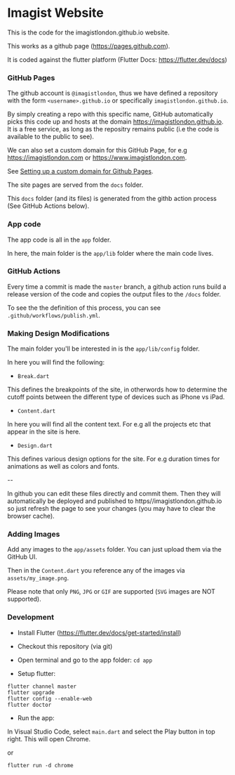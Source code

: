 # Imagist Website

This is the code for the imagistlondon.github.io website.

This works as a github page (https://pages.github.com).

It is coded against the flutter platform (Flutter Docs: https://flutter.dev/docs)

### GitHub Pages

The github account is `@imagistlondon`, thus we have defined a repository with the form `<username>.github.io` or specifically `imagistlondon.github.io`.

By simply creating a repo with this specific name, GitHub automatically picks this code up and hosts at the domain https://imagistlondon.github.io. It is a free service, as long as the repositry remains public (i.e the code is available to the public to see).

We can also set a custom domain for this GitHub Page, for e.g https://imagistlondon.com or https://www.imagistlondon.com.

See [Setting up a custom domain for Github Pages](https://docs.github.com/en/free-pro-team@latest/github/working-with-github-pages/configuring-a-custom-domain-for-your-github-pages-site).

The site pages are served from the `docs` folder.

This `docs` folder (and its files) is generated from the githb action process (See GitHub Actions below).

### App code

The app code is all in the `app` folder.

In here, the main folder is the `app/lib` folder where the main code lives.

### GitHub Actions

Every time a commit is made the `master` branch, a github action runs build a release version of the code and copies the output files to the `/docs` folder.

To see the the definition of this process, you can see `.github/workflows/publish.yml`.

### Making Design Modifications

The main folder you'll be interested in is the `app/lib/config` folder.

In here you will find the following:

- `Break.dart`

This defines the breakpoints of the site, in otherwords how to determine the cutoff points between the different type of devices such as iPhone vs iPad.

- `Content.dart`

In here you will find all the content text. For e.g all the projects etc that appear in the site is here.

- `Design.dart`

This defines various design options for the site. For e.g duration times for animations as well as colors and fonts.

--

In github you can edit these files directly and commit them. Then they will automatically be deployed and published to https//imagistlondon.github.io so just refresh the page to see your changes (you may have to clear the browser cache).

### Adding Images

Add any images to the `app/assets` folder. You can just upload them via the GitHub UI.

Then in the `Content.dart` you reference any of the images via `assets/my_image.png`.

Please note that only `PNG`, `JPG` or `GIF` are supported (`SVG` images are NOT supported).

### Development

- Install Flutter (https://flutter.dev/docs/get-started/install)

- Checkout this repository (via git)

- Open terminal and go to the app folder: `cd app`

- Setup flutter:

```
flutter channel master
flutter upgrade
flutter config --enable-web
flutter doctor
```

- Run the app:

In Visual Studio Code, select `main.dart` and select the Play button in top right. This will open Chrome.

or 

```
flutter run -d chrome
```